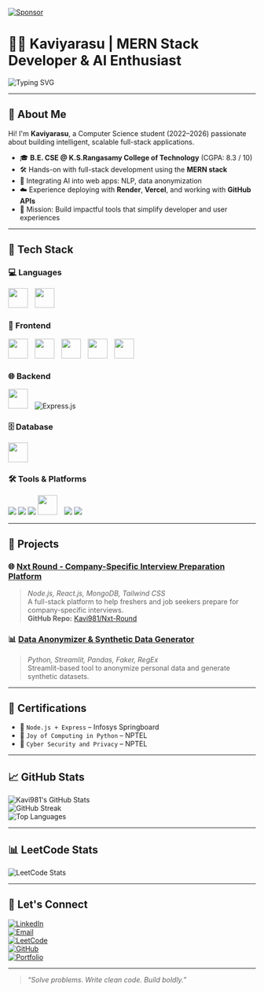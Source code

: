 [![Sponsor](https://img.shields.io/badge/Sponsor-%E2%9D%A4-red?style=for-the-badge)](https://github.com/sponsors/Kavi981)

# 👨‍💻 Kaviyarasu | MERN Stack Developer & AI Enthusiast

<p>
  <img src="https://readme-typing-svg.demolab.com?font=Fira+Code&pause=1000&color=F70000&center=true&width=435&lines=Hey+there!+I'm+Kaviyarasu.;MERN+Stack+Developer+%2B+AI+Explorer.;I+love+solving+real-world+problems." alt="Typing SVG" />
</p>

---

## 👋 About Me

Hi! I'm **Kaviyarasu**, a Computer Science student (2022–2026) passionate about building intelligent, scalable full-stack applications.

- 🎓 **B.E. CSE @ K.S.Rangasamy College of Technology** (CGPA: 8.3 / 10)  
- 🛠️ Hands-on with full-stack development using the **MERN stack**
- 🤖 Integrating AI into web apps: NLP, data anonymization
- ☁️ Experience deploying with **Render**, **Vercel**, and working with **GitHub APIs**
- 🎯 Mission: Build impactful tools that simplify developer and user experiences

---

## 🚀 Tech Stack

### 💻 Languages  
<p>
  <img src="https://img.icons8.com/color/48/java-coffee-cup-logo.png" height="40" style="margin-right:10px;"/>
  <img src="https://img.icons8.com/color/48/python.png" height="40" style="margin-right:10px;"/>
</p>

### 🎨 Frontend  
<p>
  <img src="https://img.icons8.com/color/48/html-5--v1.png" height="40" style="margin-right:10px;"/>
  <img src="https://img.icons8.com/color/48/css3.png" height="40" style="margin-right:10px;"/>
  <img src="https://img.icons8.com/color/48/javascript--v1.png" height="40" style="margin-right:10px;"/>
  <img src="https://img.icons8.com/officel/48/react.png" height="40" style="margin-right:10px;"/>
  <img src="https://img.icons8.com/color/48/typescript.png" height="40"/>
</p>

### 🌐 Backend  
<p>
  <img src="https://img.icons8.com/color/48/nodejs.png" height="40" style="margin-right:10px;"/>
  <img src="https://img.shields.io/badge/Express.js-000000?style=for-the-badge&logo=express&logoColor=white" alt="Express.js"/>
</p>

### 🗄️ Database  
<p>
  <img src="https://img.icons8.com/external-tal-revivo-color-tal-revivo/48/external-mongodb-a-cross-platform-document-oriented-database-program-logo-color-tal-revivo.png" height="40"/>
</p>

### 🛠 Tools & Platforms  
<p>
  <img src="https://img.shields.io/badge/GitHub-181717?style=for-the-badge&logo=github&logoColor=white" />
  <img src="https://img.shields.io/badge/Postman-FF6C37?style=for-the-badge&logo=postman&logoColor=white" />
  <img src="https://img.shields.io/badge/ThunderClient-007ACC?style=for-the-badge&logo=thunder-client&logoColor=white" />
  <img src="https://img.icons8.com/color/48/visual-studio-code-2019.png" height="40" style="margin-right:10px;"/>
  <img src="https://img.shields.io/badge/Vercel-000000?style=for-the-badge&logo=vercel&logoColor=white" />
  <img src="https://img.shields.io/badge/Render-00979D?style=for-the-badge&logo=render&logoColor=white" />
</p>

---

## 🧠 Projects

### 🌐 [Nxt Round - Company-Specific Interview Preparation Platform](https://nxtround.tech/)  
> *Node.js, React.js, MongoDB, Tailwind CSS*  
> A full-stack platform to help freshers and job seekers prepare for company-specific interviews.  
> **GitHub Repo:** [Kavi981/Nxt-Round](https://github.com/Kavi981/nxt-round)

### 📊 [Data Anonymizer & Synthetic Data Generator](https://github.com/Kavi981/Data-Anonymizer-Synthetic-Data-Generator)  
> *Python, Streamlit, Pandas, Faker, RegEx*  
> Streamlit-based tool to anonymize personal data and generate synthetic datasets.

---

## 📜 Certifications

- 🏅 `Node.js + Express` – Infosys Springboard  
- 🐍 `Joy of Computing in Python` – NPTEL  
- 🔐 `Cyber Security and Privacy` – NPTEL  

---

## 📈 GitHub Stats

![Kavi981's GitHub Stats](https://github-readme-stats.vercel.app/api?username=Kavi981&show_icons=true&theme=vue-dark&count_private=true&hide_border=true&cache_seconds=86400)  
![GitHub Streak](https://github-readme-streak-stats.herokuapp.com/?user=Kavi981&theme=radical&hide_border=true)  
![Top Languages](https://github-readme-stats.vercel.app/api/top-langs/?username=Kavi981&layout=compact&theme=radical&hide_border=true)

---

## 📊 LeetCode Stats

![LeetCode Stats](https://leetcard.jacoblin.cool/kaviyarasu_senthamilan?theme=light&font=Karma&ext=heatmap)

---

## 🔗 Let's Connect

[![LinkedIn](https://img.shields.io/badge/-LinkedIn-blue?style=for-the-badge&logo=linkedin)](https://www.linkedin.com/in/kaviyarasu-s-a90587324)  
[![Email](https://img.shields.io/badge/-Gmail-D14836?style=for-the-badge&logo=gmail&logoColor=white)](mailto:kavithamil2005@gmail.com)  
[![LeetCode](https://img.shields.io/badge/LeetCode-FFA116?style=for-the-badge&logo=leetcode&logoColor=black)](https://leetcode.com/u/kaviyarasu_senthamilan/)  
[![GitHub](https://img.shields.io/badge/GitHub-181717?style=for-the-badge&logo=github)](https://github.com/Kavi981)  
[![Portfolio](https://img.shields.io/badge/Portfolio-12100E?style=for-the-badge&logo=vercel&logoColor=white)](https://kaviyarasu-website.vercel.app/)

---

> _“Solve problems. Write clean code. Build boldly.”_
